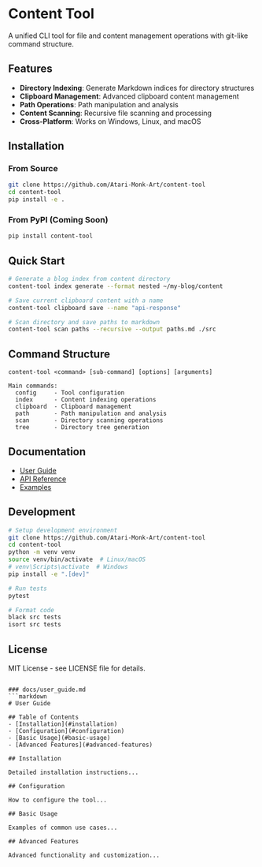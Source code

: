 # Content Tool

A unified CLI tool for file and content management operations with git-like command structure.

## Features

- **Directory Indexing**: Generate Markdown indices for directory structures
- **Clipboard Management**: Advanced clipboard content management
- **Path Operations**: Path manipulation and analysis
- **Content Scanning**: Recursive file scanning and processing
- **Cross-Platform**: Works on Windows, Linux, and macOS

## Installation

### From Source

```bash
git clone https://github.com/Atari-Monk-Art/content-tool
cd content-tool
pip install -e .
```

### From PyPI (Coming Soon)

```bash
pip install content-tool
```

## Quick Start

```bash
# Generate a blog index from content directory
content-tool index generate --format nested ~/my-blog/content

# Save current clipboard content with a name
content-tool clipboard save --name "api-response"

# Scan directory and save paths to markdown
content-tool scan paths --recursive --output paths.md ./src
```

## Command Structure

```
content-tool <command> [sub-command] [options] [arguments]

Main commands:
  config     - Tool configuration
  index      - Content indexing operations  
  clipboard  - Clipboard management
  path       - Path manipulation and analysis
  scan       - Directory scanning operations
  tree       - Directory tree generation
```

## Documentation

- [User Guide](docs/user_guide.md)
- [API Reference](docs/api/reference.md)
- [Examples](docs/examples/)

## Development

```bash
# Setup development environment
git clone https://github.com/Atari-Monk-Art/content-tool
cd content-tool
python -m venv venv
source venv/bin/activate  # Linux/macOS
# venv\Scripts\activate  # Windows
pip install -e ".[dev]"

# Run tests
pytest

# Format code
black src tests
isort src tests
```

## License

MIT License - see LICENSE file for details.
```

### docs/user_guide.md
```markdown
# User Guide

## Table of Contents
- [Installation](#installation)
- [Configuration](#configuration)
- [Basic Usage](#basic-usage)
- [Advanced Features](#advanced-features)

## Installation

Detailed installation instructions...

## Configuration

How to configure the tool...

## Basic Usage

Examples of common use cases...

## Advanced Features

Advanced functionality and customization...